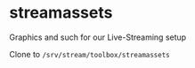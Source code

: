 # streamassets
Graphics and such for our Live-Streaming setup

Clone to ```/srv/stream/toolbox/streamassets```
